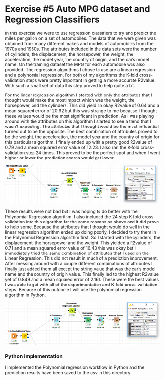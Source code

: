# Exercise #5 Auto MPG dataset and Regression Classifiers

In this exercise we were to use regression classifiers to try and predict the miles per gallon on a set of automobiles. The data that we were given was obtained from many different makes and models of automobiles from the 1970s and 1980s. The attributes included in the data sets were the number of cylinders, the displacement, the horsepower, the weight, the acceleration, the model year, the country of origin, and the car’s model name. On the training dataset the MPG for each automobile was also provided. The regression algorithms I chose to use are a linear regression and a polynomial regression. For both of my algorithms the K-fold cross-validation steps were pretty important in getting a more accurate R2value. With such a small set of data this step proved to help quite a bit. 

For the linear regression algorithm I started with only the attributes that I thought would make the most impact which was the weight, the horsepower, and the cylinders. This did yield an okay R2value of 0.64 and a mean squared error of 20.92 but this was strange to me because I thought these values would be the most significant in prediction. As I was playing around with the attributes on this algorithm I started to see a trend that I wasn’t expecting. The attributes that I thought would be the most influential turned out to be the opposite. The best combination of attributes proved to be the weight, the acceleration, the model year and the country of origin for this particular algorithm. I finally ended up with a pretty good R2value of 0.79 and a mean squared error value of 12.23. I also ran the K-fold cross-validation step 24 times. This proved to be the perfect spot and when I went higher or lower the prediction scores would get lower.

![Linear Regression in Knime](linearRegressionKnime.PNG)

These results were not bad but I was hoping to do better with the Polynomial Regression algorithm. I also included the 24 step K-fold cross-validation into this algorithm for the same reasons as above and it did prove to help some. Because the attributes that I thought would do well in the linear regression algorithm ended up doing poorly, I decided to try them in the Polynomial Regression algorithm first. So I started with the cylinders, the displacement, the horsepower and the weight. This yielded a R2value of 0.71 and a mean squared error value of 16.43 this was okay but I immediately tried the same combination of attributes that I used on the Linear Regression. This did not result in much of a prediction improvement. After messing around with a couple different combinations of attributes I finally just added them all except the string value that was the car’s model name and the country of origin value. This finally led to the highest R2value yet of 0.849 and a mean squared error of 2.161. These were the best values I was able to get with all of the experimentation and K-fold cross-validation steps. Because of this outcome I will use the polynomial regression algorithm in Python.

![Polynommial Regression in Knime](polynomialRegressionKnime.PNG)

### Python implementation

I implemented the Polynomial regression workflow in Python and the prediction results have been saved to the csv in this directory.
